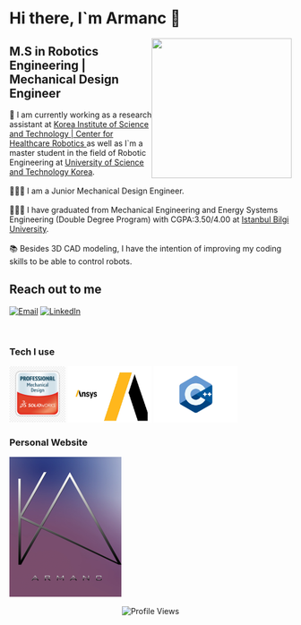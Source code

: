# Hi there, I`m Armanc :wave: 
<img src="https://media.giphy.com/media/phY1SBXy4y4Io/giphy.gif" align="right" width= "250" height="250">

## M.S in Robotics Engineering | Mechanical Design Engineer

<p align="left"> 
 🔭 I am currently working as a research assistant at  <a href="https://www.medibot.kist.re.kr/">Korea Institute of Science and Technology | Center for Healthcare Robotics </a> as well as I`m a master student in the field of Robotic Engineering at  <a href="https://www.ust.ac.kr/eng.do">University of Science and Technology Korea</a>. <br/><br/>
 🧑🏽‍💻 I am a Junior Mechanical Design Engineer.  <br/><br/>
 🧑🏽‍🎓 I have graduated from Mechanical Engineering and Energy Systems Engineering (Double Degree Program) with CGPA:3.50/4.00 at <a href="https://www.bilgi.edu.tr/en/"> Istanbul Bilgi University</a>. <br/><br/>
 📚 Besides 3D CAD modeling, I have the intention of improving my coding skills to be able to control robots.


## Reach out to me
<p align="left">
<a href="mailto:armanc.karakoyun@gmail.com"><img alt="Email" src="https://img.shields.io/badge/Email-armanc.karakoyun@gmail.com-blue?style=flat&logo=gmail"></a>
<a href="https://www.linkedin.com/in/armanc-karakoyun/" target="_blank"><img alt="LinkedIn" src="https://img.shields.io/badge/LinkedIn-@ArmancKarakoyun-blue?style=flat&logo=linkedin"></a>
</p>
<br/>


### Tech I use
<p align= "left">
<a href="https://discover.solidworks.com/solidworks-products"><img src="SwPro.jpg"width="100" height= "100" /></a>
<a href="https://www.ansys.com/"><img src="Ansyss.jpeg"width="150" height= "100" /></a>
<img src="Cplusplus_logo.png"width="150" height= "100" /></a>

</p>





### Personal Website 
 <p align= "left">
<a href="https://armanckarakoyun.github.io/"><img src="MY_Logo.jpg"width="200" height= "250" /></a>
 </p>

<p align="center"> <img src="https://komarev.com/ghpvc/?username=armanckarakoyun&label=Views&color=blue&style=plastic" alt="Profile Views" /> </p>

<!--
Here are some ideas to get you started:

- 🔭 I’m currently working on ...
- 🌱 I’m currently learning ...
- 👯 I’m looking to collaborate on ...
- 🤔 I’m looking for help with ...
- 💬 Ask me about ...
- 📫 How to reach me: ...
- 😄 Pronouns: ...
- ⚡ Fun fact: ...
-->
